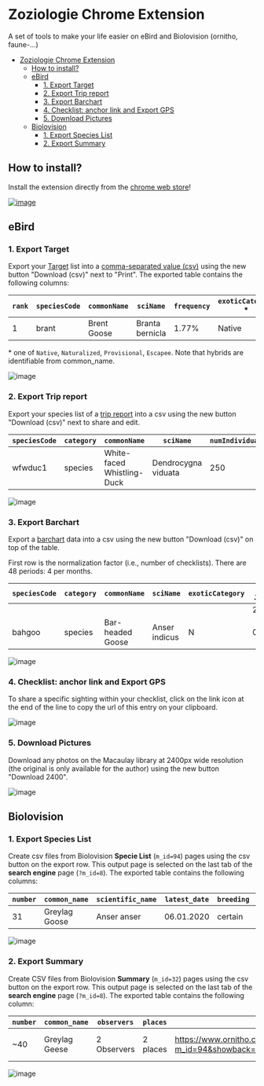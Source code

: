 # Zoziologie Chrome Extension

A set of tools to make your life easier on eBird and Biolovision (ornitho, faune-...)

- [Zoziologie Chrome Extension](#zoziologie-chrome-extension)
  - [How to install?](#how-to-install)
  - [eBird](#ebird)
    - [1. Export Target](#1-export-target)
    - [2. Export Trip report](#2-export-trip-report)
    - [3. Export Barchart](#3-export-barchart)
    - [4. Checklist: anchor link and Export GPS](#4-checklist-anchor-link-and-export-gps)
    - [5. Download Pictures](#5-download-pictures)
  - [Biolovision](#biolovision)
    - [1. Export Species List](#1-export-species-list)
    - [2. Export Summary](#2-export-summary)

## How to install?

Install the extension directly from the [chrome web store](<[Zoziologie](https://chrome.google.com/webstore/detail/zoziologie/ikoemgmlmapdnjkphgficpdlkfiepodh)>)!

[![image](https://user-images.githubusercontent.com/7571260/213334689-48582f00-4a24-46b6-a56f-3b1b230cb456.png)](https://chrome.google.com/webstore/detail/zoziologie/ikoemgmlmapdnjkphgficpdlkfiepodh)

## eBird

### 1. Export Target

Export your [Target](https://ebird.org/targets) list into a [comma-separated value (csv)](https://en.wikipedia.org/wiki/Comma-separated_values) using the new button "Download (csv)" next to "Print". The exported table contains the following columns:

| `rank` | `speciesCode` | `commonName` | `sciName`       | `frequency` | `exoticCategory` \* |
| ------ | ------------- | ------------ | --------------- | ----------- | ------------------- |
| 1      | brant         | Brent Goose  | Branta bernicla | 1.77%       | Native              |

\* one of `Native`, `Naturalized`, `Provisional`, `Escapee`. Note that hybrids are identifiable from common_name.

![image](assets/target.png)

### 2. Export Trip report

Export your species list of a [trip report](https://ebird.org/mytripreports) into a csv using the new button "Download (csv)" next to share and edit.

| `speciesCode` | `category` | `commonName`               | `sciName`           | `numIndividuals` | `numChecklists` | `numPhotos` | `numAudio` | `numVideo` | `isLifer` | `numMedia` | `exoticCategory` |
| ------------- | ---------- | -------------------------- | ------------------- | ---------------- | --------------- | ----------- | ---------- | ---------- | --------- | ---------- | ---------------- |
| wfwduc1       | species    | White-faced Whistling-Duck | Dendrocygna viduata | 250              | 2               | 0           | 0          | 0          | FALSE     | 0          |                  |

![image](assets/tripreport.png)

### 3. Export Barchart

Export a [barchart](https://ebird.org/barchart) data into a csv using the new button "Download (csv)" on top of the table.

First row is the normalization factor (i.e., number of checklists). There are 48 periods: 4 per months.

| `speciesCode` | `category` | `commonName`     | `sciName`     | `exoticCategory` | `1-Jan` | `2-Jan` | `...` | `4-Dec` |
| ------------- | ---------- | ---------------- | ------------- | ---------------- | ------- | ------- | ----- | ------- |
|               |            |                  |               |                  | 247     | 259     | ...   | 257     |
| bahgoo        | species    | Bar-headed Goose | Anser indicus | N                | 0       | 0       | ...   | 0       |

![image](assets/barchart.png)

### 4. Checklist: anchor link and Export GPS

To share a specific sighting within your checklist, click on the link icon at the end of the line to copy the url of this entry on your clipboard.

![image](assets/checklist.png)

### 5. Download Pictures

Download any photos on the Macaulay library at 2400px wide resolution (the original is only available for the author) using the new button "Download 2400".

![image](assets/macaulay.png)

## Biolovision

### 1. Export Species List

Create csv files from Biolovision **Specie List** (`m_id=94`) pages using the csv button on the export row. This output page is selected on the last tab of the **search engine** page (`?m_id=8`). The exported table contains the following columns:

| `number` | `common_name` | `scientific_name` | `latest_date` | `breeding` | `link_observation`                                                                                                                                                                                                                                                                                          | `link_stat`                                                                    | `link_info`                                                                                  |
| -------- | ------------- | ----------------- | ------------- | ---------- | ----------------------------------------------------------------------------------------------------------------------------------------------------------------------------------------------------------------------------------------------------------------------------------------------------------- | ------------------------------------------------------------------------------ | -------------------------------------------------------------------------------------------- |
| 31       | Greylag Goose | Anser anser       | 06.01.2020    | certain    | <https://www.ornitho.ch/index.php?m_id=94&showback=stor&p_c=5&p_cc=-1&sp_tg=1&sp_DateSynth=02.06.2020&sp_DChoice=offset&sp_DOffset=5&sp_SChoice=species&sp_S=60&sp_PChoice=canton&sp_cC=000100110000000000000011001001100000000000000000000&sp_FChoice=list&sp_FDisplay=DATE_PLACE_SPECIES&sp_DFormat=DESC> | <https://www.ornitho.ch/index.php?m_id=81&frmSpecies=60&sp_tg=1&showback=stor> | <https://www.ornitho.ch/index.php?m_id=15&showback=stor&backlink=skip&frmSpecies=60&sp_tg=1> |

![image](assets/species.png)

### 2. Export Summary

Create CSV files from Biolovision **Summary** (`m_id=32`) pages using the csv button on the export row. This output page is selected on the last tab of the **search engine** page (`?m_id=8`). The exported table contains the following column:

| `number` | `common_name` | `observers` | `places` | `link_observations`                                                                                                                                                                                                                                                                                                                 | `link_stat`                                                                             | `link_info`                                                                                         | `photo` |
| -------- | ------------- | ----------- | -------- | ----------------------------------------------------------------------------------------------------------------------------------------------------------------------------------------------------------------------------------------------------------------------------------------------------------------------------------- | --------------------------------------------------------------------------------------- | --------------------------------------------------------------------------------------------------- | ------- |
| ~40      | Greylag Geese | 2 Observers | 2 places | <https://www.ornitho.ch/index.php?m_id=94&showback=stor&p_c=5&p_cc=-1&sp_tg=1&sp_DateSynth=01.06.2020&sp_DChoice=range&sp_DFrom=01.06.2020&sp_DTo=01.06.2020&sp_SChoice=species&sp_S=60&sp_PChoice=canton&sp_cC=000100110000000000000011001001100000000000000000000&sp_FChoice=list&sp_FDisplay=DATE_PLACE_SPECIES&sp_DFormat=DESC> | <https://www.ornitho.ch/index.php?m_id=81&frmSpecies=60&showback=stor&cDate=2020-06-01> | <https://www.ornitho.ch/index.php?m_id=15&showback=stor&backlink=skip&y=2020&frmSpecies=60&sp_tg=1> |

![image](assets/summary.png)
